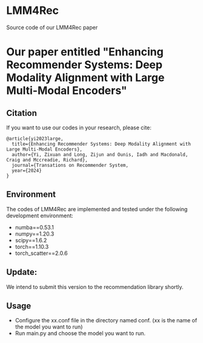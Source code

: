 # LMM4Rec
Source code of our LMM4Rec paper

# Our paper entitled "Enhancing Recommender Systems: Deep Modality Alignment with Large Multi-Modal Encoders"

## Citation
If you want to use our codes in your research, please cite:
```
@article{yi2023large,
  title={Enhancing Recommender Systems: Deep Modality Alignment with Large Multi-Modal Encoders},
  author={Yi, Zixuan and Long, Zijun and Ounis, Iadh and Macdonald, Craig and Mccreadie, Richard},
  journal={Transations on Recommender System,
  year={2024}
}

```

## Environment
The codes of LMM4Rec are implemented and tested under the following development environment:
* numba==0.53.1
* numpy==1.20.3
* scipy==1.6.2
* torch==1.10.3
* torch_scatter==2.0.6

## Update:
We intend to submit this version to the recommendation library shortly.


## Usage
* Configure the xx.conf file in the directory named conf. (xx is the name of the model you want to run)</li>
* Run main.py and choose the model you want to run.</li>

